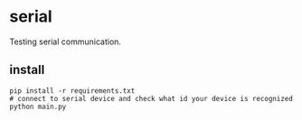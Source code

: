 # serial

Testing serial communication.

## install

```
pip install -r requirements.txt
# connect to serial device and check what id your device is recognized
python main.py
```
